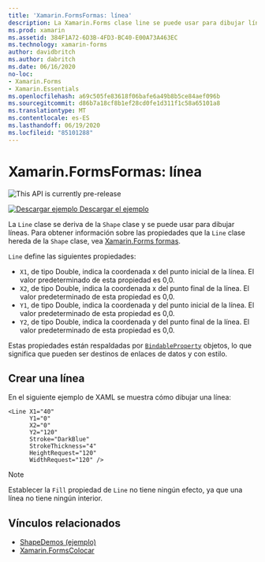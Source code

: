 ```yaml
---
title: 'Xamarin.FormsFormas: línea'
description: La Xamarin.Forms clase line se puede usar para dibujar líneas.
ms.prod: xamarin
ms.assetid: 384F1A72-6D3B-4FD3-BC40-E00A73A463EC
ms.technology: xamarin-forms
author: davidbritch
ms.author: dabritch
ms.date: 06/16/2020
no-loc:
- Xamarin.Forms
- Xamarin.Essentials
ms.openlocfilehash: a69c505fe83618f06bafe6a49b8b5ce84aef096b
ms.sourcegitcommit: d86b7a18cf8b1ef28cd0fe1d311f1c58a65101a8
ms.translationtype: MT
ms.contentlocale: es-ES
ms.lasthandoff: 06/19/2020
ms.locfileid: "85101288"
---
```

# <a name="xamarinforms-shapes-line"></a>Xamarin.FormsFormas: línea

![](~/media/shared/preview.png "This API is currently pre-release")

[![Descargar ejemplo](~/media/shared/download.png) Descargar el ejemplo](https://github.com/xamarin/xamarin-forms-samples/tree/master/UserInterface/ShapesDemos/)

La `Line` clase se deriva de la `Shape` clase y se puede usar para dibujar líneas. Para obtener información sobre las propiedades que la `Line` clase hereda de la `Shape` clase, vea [ Xamarin.Forms formas](index.md).

`Line` define las siguientes propiedades:

- `X1`, de tipo Double, indica la coordenada x del punto inicial de la línea. El valor predeterminado de esta propiedad es 0,0.
- `X2`, de tipo Double, indica la coordenada x del punto final de la línea. El valor predeterminado de esta propiedad es 0,0.
- `Y1`, de tipo Double, indica la coordenada y del punto inicial de la línea. El valor predeterminado de esta propiedad es 0,0.
- `Y2`, de tipo Double, indica la coordenada y del punto final de la línea. El valor predeterminado de esta propiedad es 0,0.

Estas propiedades están respaldadas por [`BindableProperty`](xref:Xamarin.Forms.BindableProperty) objetos, lo que significa que pueden ser destinos de enlaces de datos y con estilo.

## <a name="create-a-line"></a>Crear una línea

En el siguiente ejemplo de XAML se muestra cómo dibujar una línea:

```xaml
<Line X1="40"
      Y1="0"
      X2="0"
      Y2="120"
      Stroke="DarkBlue"
      StrokeThickness="4"
      HeightRequest="120"
      WidthRequest="120" />
```

> [!NOTE]
> Establecer la `Fill` propiedad de `Line` no tiene ningún efecto, ya que una línea no tiene ningún interior.

## <a name="related-links"></a>Vínculos relacionados

- [ShapeDemos (ejemplo)](https://github.com/xamarin/xamarin-forms-samples/tree/master/UserInterface/ShapesDemos/)
- [Xamarin.FormsColocar](index.md)
